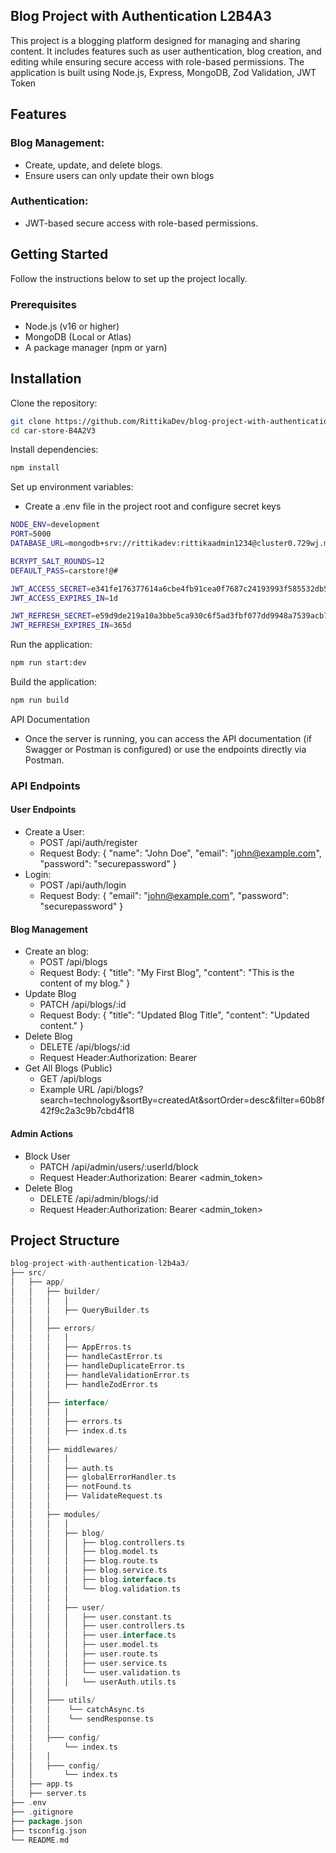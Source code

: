 ## Blog Project with Authentication L2B4A3

This project is a blogging platform designed for managing and sharing content. It includes features such as user authentication, blog creation, and editing while ensuring secure access with role-based permissions. The application is built using Node.js, Express, MongoDB, Zod Validation, JWT Token

## Features

### Blog Management:

- Create, update, and delete blogs.
- Ensure users can only update their own blogs

### Authentication:

- JWT-based secure access with role-based permissions.

## Getting Started

Follow the instructions below to set up the project locally.

### Prerequisites

- Node.js (v16 or higher)
- MongoDB (Local or Atlas)
- A package manager (npm or yarn)

## Installation

Clone the repository:

```bash
git clone https://github.com/RittikaDev/blog-project-with-authentication-l2b4a3.git
cd car-store-B4A2V3
```

Install dependencies:

```bash
npm install
```

Set up environment variables:

- Create a .env file in the project root and configure secret keys

```bash
NODE_ENV=development
PORT=5000
DATABASE_URL=mongodb+srv://rittikadev:rittikaadmin1234@cluster0.729wj.mongodb.net/assignment-three?retryWrites=true&w=majority&appName=Cluster0

BCRYPT_SALT_ROUNDS=12
DEFAULT_PASS=carstore!@#

JWT_ACCESS_SECRET=e341fe176377614a6cbe4fb91cea0f7687c24193993f585532db58deac241dd4
JWT_ACCESS_EXPIRES_IN=1d

JWT_REFRESH_SECRET=e59d9de219a10a3bbe5ca930c6f5ad3fbf077dd9948a7539acb707ed92d4f56dba02d54a0a2b93ef123ae5fd403b145a04c3cd95413a74ac78254cb5fbccd871
JWT_REFRESH_EXPIRES_IN=365d
```

Run the application:

```bash
npm run start:dev
```

Build the application:

```bash
npm run build
```

API Documentation

- Once the server is running, you can access the API documentation (if Swagger or Postman is configured) or use the endpoints directly via Postman.

### API Endpoints

#### User Endpoints

- Create a User:
  - POST /api/auth/register
  - Request Body:
    {
    "name": "John Doe",
    "email": "john@example.com",
    "password": "securepassword"
    }
- Login:
  - POST /api/auth/login
  - Request Body:
    {
    "email": "john@example.com",
    "password": "securepassword"
    }

#### Blog Management

- Create an blog:
  - POST /api/blogs
  - Request Body:
    {
    "title": "My First Blog",
    "content": "This is the content of my blog."
    }
- Update Blog
  - PATCH /api/blogs/:id
  - Request Body:
    {
    "title": "Updated Blog Title",
    "content": "Updated content."
    }
- Delete Blog
  - DELETE /api/blogs/:id
  - Request Header:Authorization: Bearer <token>
- Get All Blogs (Public)
  - GET /api/blogs
  - Example URL /api/blogs?search=technology&sortBy=createdAt&sortOrder=desc&filter=60b8f42f9c2a3c9b7cbd4f18

#### Admin Actions

- Block User
  - PATCH /api/admin/users/:userId/block
  - Request Header:Authorization: Bearer <admin_token>
- Delete Blog
  - DELETE /api/admin/blogs/:id
  - Request Header:Authorization: Bearer <admin_token>

## Project Structure

```go
blog-project-with-authentication-l2b4a3/
├── src/
│   ├── app/
│   │   ├── builder/
│   │   │   │
│   │   │   ├── QueryBuilder.ts
│   │   │
│   │   ├── errors/
│   │   │   │
│   │   │   ├── AppErros.ts
│   │   │   ├── handleCastError.ts
│   │   │   ├── handleDuplicateError.ts
│   │   │   ├── handleValidationError.ts
│   │   │   ├── handleZodError.ts
│   │   │
│   │   ├── interface/
│   │   │   │
│   │   │   ├── errors.ts
│   │   │   ├── index.d.ts
│   │   │
│   │   ├── middlewares/
│   │   │   │
│   │   │   ├── auth.ts
│   │   │   ├── globalErrorHandler.ts
│   │   │   ├── notFound.ts
│   │   │   ├── ValidateRequest.ts
│   │   │
│   │   ├── modules/
│   │   │   │
│   │   │   ├── blog/
│   │   │   │   ├── blog.controllers.ts
│   │   │   │   ├── blog.model.ts
│   │   │   │   ├── blog.route.ts
│   │   │   │   ├── blog.service.ts
│   │   │   │   ├── blog.interface.ts
│   │   │   │   └── blog.validation.ts
│   │   │   │
│   │   │   ├── user/
│   │   │   │   ├── user.constant.ts
│   │   │   │   ├── user.controllers.ts
│   │   │   │   ├── user.interface.ts
│   │   │   │   ├── user.model.ts
│   │   │   │   ├── user.route.ts
│   │   │   │   ├── user.service.ts
│   │   │   │   └── user.validation.ts
│   │   │   │   └── userAuth.utils.ts
│   │   │
│   │   ├─── utils/
│   │   │    └── catchAsync.ts
│   │   │    └── sendResponse.ts
│   │   │
│   │   ├─── config/
│   │       └── index.ts
│   │   │
│   │   ├─── config/
│   │       └── index.ts
│   ├── app.ts
│   ├── server.ts
├── .env
├── .gitignore
├── package.json
├── tsconfig.json
└── README.md
```

